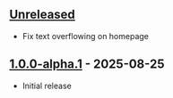 ## [Unreleased]

- Fix text overflowing on homepage

## [1.0.0-alpha.1] - 2025-08-25

- Initial release


[unreleased]: https://github.com/Crozzers/PostboxGO/compare/1.0.0-alpha.1...HEAD
[1.0.0-alpha.1]: https://github.com/Crozzers/PostboxGO/compare/...1.0.0-alpha.1
